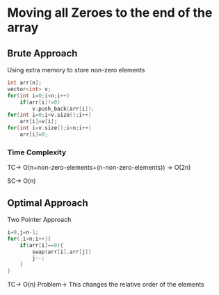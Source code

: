 # Moving all Zeroes to the end of the array

## Brute Approach

Using extra memory to store non-zero elements 

```cpp
int arr[n];
vector<int> v;
for(int i=0;i<n;i++)
    if(arr[i]!=0)
        v.push_back(arr[i]);
for(int i=0;i<v.size();i++)
    arr[i]=v[i];
for(int i=v.size();i<n;i++)
    arr[i]=0;
```

### Time Complexity
TC-> O(n+non-zero-elements+(n-non-zero-elements))
  -> O(2n)

SC-> O(n)

## Optimal Approach

Two Pointer Approach
```cpp
i=0,j=n-1;
for(;i<n;i++){
    if(arr[i]==0){
        swap(arr[i],arr[j])
        j--;
    }
}
```

TC-> O(n)
Problem-> This changes the relative order of the elements 